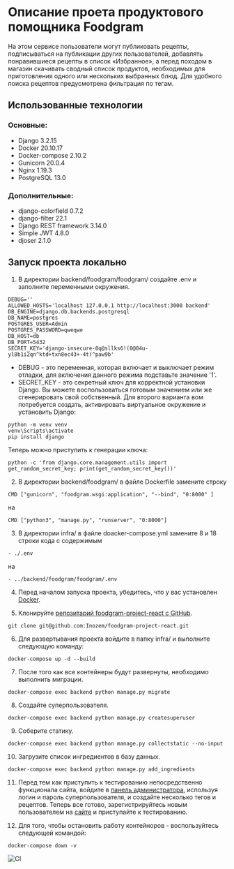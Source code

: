 # Описание проета продуктового помощника Foodgram
На этом сервисе пользователи могут публиковать рецепты, подписываться на публикации других пользователей, добавлять понравившиеся рецепты в список «Избранное», а перед походом в магазин скачивать сводный список продуктов, необходимых для приготовления одного или нескольких выбранных блюд. Для удобного поиска рецептов предусмотрена фильтрация по тегам.

## Использованные технологии
### Основные:
- Django 3.2.15
- Docker 20.10.17
- Docker-compose 2.10.2
- Gunicorn 20.0.4
- Nginx 1.19.3
- PostgreSQL 13.0

### Дополнительные:
- django-colorfield 0.7.2
- django-filter 22.1
- Django REST framework 3.14.0
- Simple JWT 4.8.0
- djoser 2.1.0

## Запуск проекта локально
1. В директории backend/foodgram/foodgram/ создайте .env и заполните переменными окружения.
```
DEBUG=''
ALLOWED_HOSTS='localhost 127.0.0.1 http://localhost:3000 backend'
DB_ENGINE=django.db.backends.postgresql
DB_NAME=postgres
POSTGRES_USER=Admin
POSTGRES_PASSWORD=qweqwe
DB_HOST=db
DB_PORT=5432
SECRET_KEY='django-insecure-0q@sllks6!(0@04u-yl8b1i2qn^ktd+txn8ec43+-4t(^paw9b'
```

* DEBUG - это переменная, которая включает и выключает режим отладки, для включения данного режима подставьте значение '1'.
* SECRET_KEY - это секретный ключ для корректной установки Django. Вы можете воспользоваться готовым значением или же сгенерировать свой собственный. Для второго варианта вом потребуется создать, активировать виртуальное окружение и установить Django:
```
python -m venv venv
venv\Scripts\activate
pip install django
```

Теперь можно приступить к генерации ключа:
```
python -c 'from django.core.management.utils import get_random_secret_key; print(get_random_secret_key())'
```

2. В директории backend/foodgram/ в файле Dockerfile замените строку
```
CMD ["gunicorn", "foodgram.wsgi:application", "--bind", "0:8000" ]
```
на 
```
CMD ["python3", "manage.py", "runserver", "0:8000"]
```

3. В директории infra/ в файле doacker-compose.yml замените 8 и 18 строки кода с содержимым
```
- ./.env
```
на 
```
- ../backend/foodgram/foodgram/.env
```

4. Перед началом запуска проекта, убедитесь, что у вас установлен [Docker](https://docs.docker.com/engine/install/).

5. Клонируйте [репозитарий foodgram-project-react с GitHub](https://hub.docker.com/).
```
git clone git@github.com:Inozem/foodgram-project-react.git
```

6. Для развертывания проекта войдите в папку infra/ и выполните следующую команду:
```
docker-compose up -d --build
```

7. После того как все контейнеры будут развернуты, необходимо выполнить миграции.
```
docker-compose exec backend python manage.py migrate
```

8. Создайте суперпользователя.
```
docker-compose exec backend python manage.py createsuperuser
```

9. Соберите статику.
```
docker-compose exec backend python manage.py collectstatic --no-input
```

10. Загрузите список ингредиентов в базу данных.
```
docker-compose exec backend python manage.py add_ingredients
```

11. Перед тем как приступить к тестированию непосредственно функционала сайта, войдите в [панель администратора](http://localhost/admin/), используя логин и пароль суперпользователя, и создайте несколько тегов и рецептов. Теперь все готово, зарегистрируйтесь новым пользователем на [сайте](http://localhost/) и приступайте к тестированию.

12. Для того, чтобы остановить работу контейноров - воспользуйтесь следующей командой:
```
docker-compose down -v 
```

![CI](https://github.com/Inozem/foodgram-project-react/actions/workflows/main.yml/badge.svg?branch=master)
